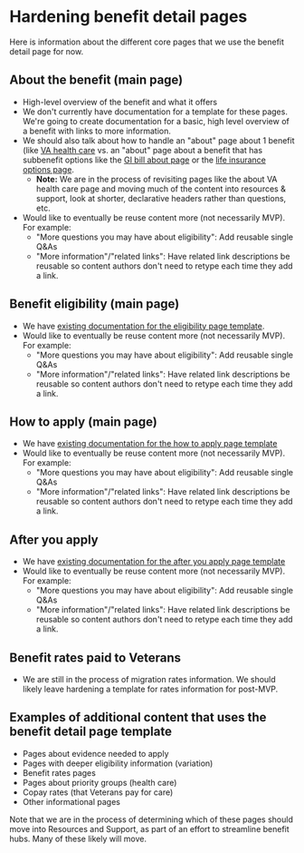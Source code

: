 # Hardening benefit detail pages

Here is information about the different core pages that we use the benefit detail page for now.

## About the benefit (main page)

- High-level overview of the benefit and what it offers
- We don't currently have documentation for a template for these pages. We're going to create documentation for a basic, high level overview of a benefit with links to more information.
- We should also talk about how to handle an "about" page about 1 benefit (like [VA health care](https://www.va.gov/health-care/about-va-health-benefits/) vs. an "about" page about a benefit that has subbenefit options like the [GI bill about page](https://www.va.gov/education/about-gi-bill-benefits/) or the [life insurance options page](https://www.va.gov/life-insurance/options-eligibility/). 
  - **Note:** We are in the process of revisiting pages like the about VA health care page and moving much of the content into resources & support, look at shorter, declarative headers rather than questions, etc.
- Would like to eventually be reuse content more (not necessarily MVP). For example:
  - "More questions you may have about eligibility": Add reusable single Q&As
  - "More information"/"related links": Have related link descriptions be reusable so content authors don't need to retype each time they add a link.

## Benefit eligibility (main page)

- We have [existing documentation for the eligibility page template](https://design.va.gov/patterns/benefit-applications#eligibility-hierarchy).
- Would like to eventually be reuse content more (not necessarily MVP). For example:
  - "More questions you may have about eligibility": Add reusable single Q&As
  - "More information"/"related links": Have related link descriptions be reusable so content authors don't need to retype each time they add a link.
  
## How to apply (main page)

- We have [existing documentation for the how to apply page template](https://design.va.gov/patterns/benefit-applications#how-to-apply)
- Would like to eventually be reuse content more (not necessarily MVP). For example:
  - "More questions you may have about eligibility": Add reusable single Q&As
  - "More information"/"related links": Have related link descriptions be reusable so content authors don't need to retype each time they add a link.

## After you apply

- We have [existing documentation for the after you apply page template](https://design.va.gov/patterns/benefit-applications#after-you-apply)
- Would like to eventually be reuse content more (not necessarily MVP). For example:
  - "More questions you may have about eligibility": Add reusable single Q&As
  - "More information"/"related links": Have related link descriptions be reusable so content authors don't need to retype each time they add a link.

## Benefit rates paid to Veterans

- We are still in the process of migration rates information. We should likely leave hardening a template for rates information for post-MVP.

## Examples of additional content that uses the benefit detail page template

- Pages about evidence needed to apply
- Pages with deeper eligibility information (variation) 
- Benefit rates pages
- Pages about priority groups (health care)
- Copay rates (that Veterans pay for care)
- Other informational pages

Note that we are in the process of determining which of these pages should move into Resources and Support, as part of an effort to streamline benefit hubs. Many of these likely will move. 
